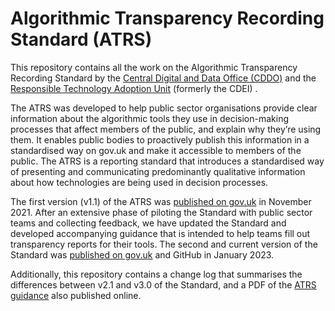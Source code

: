 # Algorithmic Transparency Recording Standard (ATRS)

This repository contains all the work on the Algorithmic Transparency Recording Standard by the [Central Digital and Data Office (CDDO)](https://www.gov.uk/government/organisations/central-digital-and-data-office) and the [Responsible Technology Adoption Unit](https://www.gov.uk/government/organisations/centre-for-data-ethics-and-innovation) (formerly the CDEI) .

The ATRS was developed to help public sector organisations provide clear information about the algorithmic tools they use in decision-making processes that affect members of the public, and explain why they’re using them. It enables public bodies to proactively publish this information in a standardised way on gov.uk and make it accessible to members of the public. The ATRS is a reporting standard that introduces a standardised way of presenting and communicating predominantly qualitative information about how technologies are being used in decision processes.

The first version (v1.1) of the ATRS was [published on gov.uk](https://www.gov.uk/government/publications/algorithmic-transparency-data-standard) in November 2021. After an extensive phase of piloting the Standard with public sector teams and collecting feedback, we have updated the Standard and developed accompanying guidance that is intended to help teams fill out transparency reports for their tools. The second and current version of the Standard was [published on gov.uk](https://www.gov.uk/government/collections/algorithmic-transparency-recording-standard-hub#:~:text=The%20Algorithmic%20Transparency%20Recording%20Standard,how%20algorithmic%20tools%20support%20decisions.) and GitHub in January 2023.

Additionally, this repository contains a change log that summarises the differences between v2.1 and v3.0 of the Standard, and a PDF of the [ATRS guidance](https://www.gov.uk/government/publications/guidance-for-organisations-using-the-algorithmic-transparency-recording-standard) also published online. 
